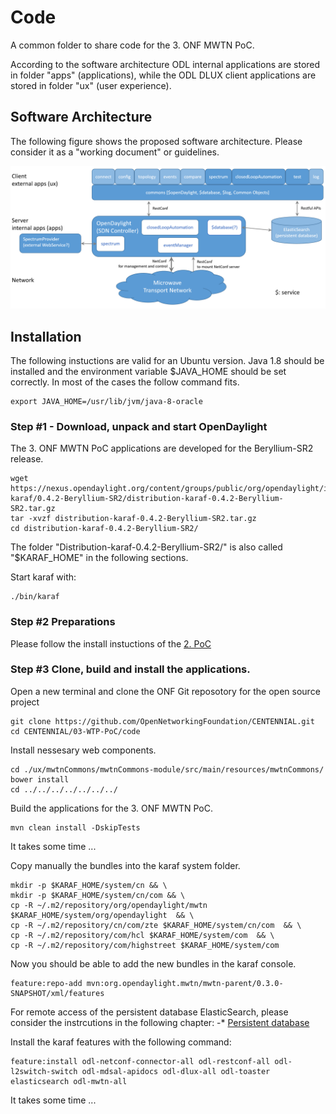 # Code
A common folder to share code for the 3. ONF MWTN PoC.

According to the software architecture ODL internal applications are stored in folder "apps" (applications), while the ODL DLUX client applications are stored in folder "ux" (user experience).

## Software Architecture
The following figure shows the proposed software architecture. 
Please consider it as a "working document" or guidelines.

![Software architecture](software_architecture.png?raw=true "Software architecture")

## Installation

The following instuctions are valid for an Ubuntu version.
Java 1.8 should be installed and the environment variable $JAVA_HOME should be set correctly.
In most of the cases the follow command fits.

```
export JAVA_HOME=/usr/lib/jvm/java-8-oracle
```

### Step #1 - Download, unpack and start OpenDaylight

The 3. ONF MWTN PoC applications are developed for the Beryllium-SR2 release.

```
wget https://nexus.opendaylight.org/content/groups/public/org/opendaylight/integration/distribution-karaf/0.4.2-Beryllium-SR2/distribution-karaf-0.4.2-Beryllium-SR2.tar.gz
tar -xvzf distribution-karaf-0.4.2-Beryllium-SR2.tar.gz
cd distribution-karaf-0.4.2-Beryllium-SR2/
```
The folder "Distribution-karaf-0.4.2-Beryllium-SR2/" is also called "$KARAF_HOME" in the following sections.

Start karaf with:

```
./bin/karaf
```

### Step #2 Preparations

Please follow the install instuctions of the [2. PoC](../../02-MWTN-PoC/test/INSTALL.md)


### Step #3 Clone, build and install the applications.
Open a new terminal and clone the ONF Git reposotory for the open source project 

```
git clone https://github.com/OpenNetworkingFoundation/CENTENNIAL.git
cd CENTENNIAL/03-WTP-PoC/code
```
Install nessesary web components.
```
cd ./ux/mwtnCommons/mwtnCommons-module/src/main/resources/mwtnCommons/
bower install
cd ../../../../../../../
```

Build the applications for the 3. ONF MWTN PoC.
```
mvn clean install -DskipTests
```
It takes some time ...


Copy manually the bundles into the karaf system folder.
```
mkdir -p $KARAF_HOME/system/cn && \
mkdir -p $KARAF_HOME/system/cn/com && \
cp -R ~/.m2/repository/org/opendaylight/mwtn $KARAF_HOME/system/org/opendaylight  && \
cp -R ~/.m2/repository/cn/com/zte $KARAF_HOME/system/cn/com  && \
cp -R ~/.m2/repository/com/hcl $KARAF_HOME/system/com  && \
cp -R ~/.m2/repository/com/highstreet $KARAF_HOME/system/com
```

Now you should be able to add the new bundles in the karaf console.
```
feature:repo-add mvn:org.opendaylight.mwtn/mwtn-parent/0.3.0-SNAPSHOT/xml/features

```
For remote access of the persistent database ElasticSearch, please consider the instrcutions in the following chapter:
 -* [Persistent database](./apps/persistentDatabase#installation)


Install the karaf features with the following command:
```
feature:install odl-netconf-connector-all odl-restconf-all odl-l2switch-switch odl-mdsal-apidocs odl-dlux-all odl-toaster elasticsearch odl-mwtn-all

```
It takes some time ...





